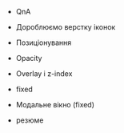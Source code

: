 - QnA

- Дороблюємо верстку іконок
- Позиціонування
- Opacity
- Overlay і z-index
- fixed
- Модальне вікно (fixed)
- резюме
